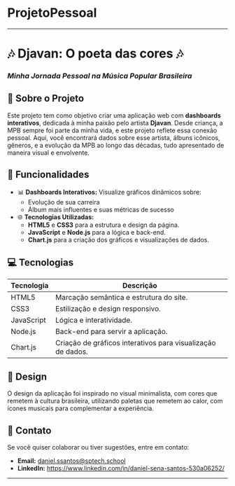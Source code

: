 # ProjetoPessoal

---

# 🎶 **Djavan: O poeta das cores** 🎶  
### *Minha Jornada Pessoal na Música Popular Brasileira*  



## 📖 **Sobre o Projeto**

Este projeto tem como objetivo criar uma aplicação web com **dashboards interativos**, dedicada à minha paixão pelo artista **Djavan**. Desde criança, a MPB sempre foi parte da minha vida, e este projeto reflete essa conexão pessoal. Aqui, você encontrará dados sobre esse artista, álbuns icônicos, gêneros, e a evolução da MPB ao longo das décadas, tudo apresentado de maneira visual e envolvente.

## 🎯 **Funcionalidades**
- 📊 **Dashboards Interativos:** Visualize gráficos dinâmicos sobre:
  - Evolução de sua carreira
  - Álbum mais influentes e suas métricas de sucesso
- 🌐 **Tecnologias Utilizadas:**
  - **HTML5** e **CSS3** para a estrutura e design da página.
  - **JavaScript** e **Node.js** para a lógica e back-end.
  - **Chart.js** para a criação dos gráficos e visualizações de dados.


## 💻 **Tecnologias**

| Tecnologia    | Descrição                                                |
| ------------- | -------------------------------------------------------- |
| HTML5         | Marcação semântica e estrutura do site.                  |
| CSS3          | Estilização e design responsivo.                         |
| JavaScript    | Lógica e interatividade.                                 |
| Node.js       | Back-end para servir a aplicação.                        |
| Chart.js      | Criação de gráficos interativos para visualização de dados. |



## 🎨 **Design**

O design da aplicação foi inspirado no visual minimalista, com cores que remetem à cultura brasileira, utilizando paletas que remetem ao calor, com ícones musicais para complementar a experiência.

## 📧 **Contato**

Se você quiser colaborar ou tiver sugestões, entre em contato:

- **Email:** daniel.ssantos@sptech.school
- **LinkedIn:** https://www.linkedin.com/in/daniel-sena-santos-530a06252/

---
